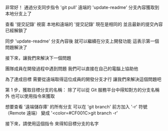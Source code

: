 非常好！
通過分支同步指令 'git pull' 
遠端的 'update-readme' 分支內容獲取到本地分支上了

查看 '提交記錄' 視窗
本地和遠端的 '提交記錄' 現在是相同的
並且最新的提交內容已經解鎖了

同步 'update-readme' 分支內容後
就可以繼續在分支上開發功能
這表示第一個問題解決了

接下來，讓我們來解決下一個問題

團隊成員在開發過程中遇到問題
我們可以直接在自己的電腦上協助他

為了達成目標
需要從遠端取得這位成員的開發分支才行
讓我們來解決這個問題吧

第 1 步，獲取目標分支的名稱：
除了可以從 Git 服務平台中得知對方的分支名稱外
也可以使用指令來獲取

想要查看 '遠端儲存庫' 的所有分支
可以在 'git branch' 前方加入 '-r' 符號（Remote 遠端）
變成 '<color=#CF001C>git branch -r</color>'

接下來，請使用這個指令
來得知目標分支的名字